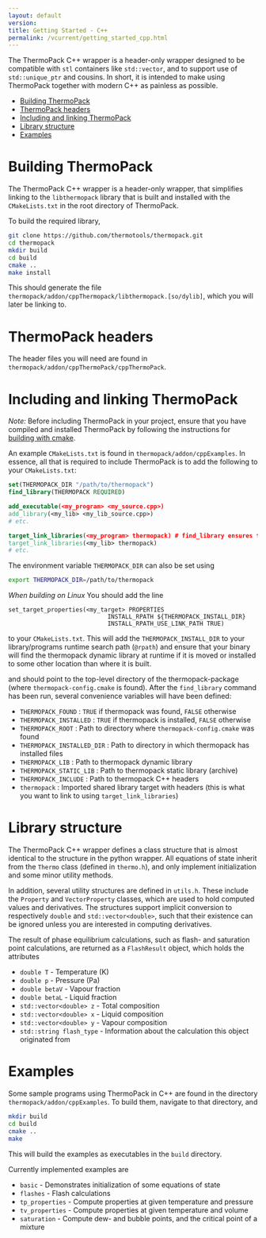 ```yaml
---
layout: default
version: 
title: Getting Started - C++
permalink: /vcurrent/getting_started_cpp.html
---
```


The ThermoPack C++ wrapper is a header-only wrapper designed to be compatible with `stl` containers like `std::vector`, and to support use of `std::unique_ptr` and cousins. In short, it is intended to make using ThermoPack together with modern C++ as painless as possible.

- [Building ThermoPack](#building-thermopack)
- [ThermoPack headers](#thermopack-headers)
- [Including and linking ThermoPack](#including-and-linking-thermopack)
- [Library structure](#library-structure)
- [Examples](#examples)

# Building ThermoPack

The ThermoPack C++ wrapper is a header-only wrapper, that simplifies linking to the `libthermopack` library that is built and installed with the `CMakeLists.txt` in the root directory of ThermoPack.

To build the required library,

```bash
git clone https://github.com/thermotools/thermopack.git
cd thermopack
mkdir build
cd build
cmake ..
make install
```

This should generate the file `thermopack/addon/cppThermopack/libthermopack.[so/dylib]`, which you will later be linking to.

# ThermoPack headers

The header files you will need are found in `thermopack/addon/cppThermoPack/cppThermoPack`. 

# Including and linking ThermoPack

*Note:* Before including ThermoPack in your project, ensure that you have compiled and installed ThermoPack by following the instructions for [building with cmake](source_build.html).

An example `CMakeLists.txt` is found in `thermopack/addon/cppExamples`. In essence, all that is required to include ThermoPack is to add the following to your `CMakeLists.txt`:

```cmake
set(THERMOPACK_DIR "/path/to/thermopack")
find_library(THERMOPACK REQUIRED)

add_executable(<my_program> <my_source.cpp>)
add_library(<my_lib> <my_lib_source.cpp>)
# etc.

target_link_libraries(<my_program> thermopack) # find_library ensures that the exported target "thermopack" is available
target_link_libraries(<my_lib> thermopack)
# etc.
```

The environment variable `THERMOPACK_DIR` can also be set using
```bash
export THERMOPACK_DIR=/path/to/thermopack
```

*When building on Linux* You should add the line
```
set_target_properties(<my_target> PROPERTIES 
                            INSTALL_RPATH ${THERMOPACK_INSTALL_DIR}
                            INSTALL_RPATH_USE_LINK_PATH TRUE)
```
to your `CMakeLists.txt`. This will add the `THERMOPACK_INSTALL_DIR` to your library/programs runtime search path (`@rpath`) and ensure that your binary will find the thermopack dynamic library at runtime if it is moved or installed to some other location than where it is built.

and should point to the top-level directory of the thermopack-package (where `thermopack-config.cmake` is found). After the `find_library` command has been run, several convenience variables will have been defined:
* `THERMOPACK_FOUND` : `TRUE` if thermopack was found, `FALSE` otherwise
* `THERMOPACK_INSTALLED` : `TRUE` if thermopack is installed, `FALSE` otherwise
* `THERMOPACK_ROOT` : Path to directory where `thermopack-config.cmake` was found
* `THERMOPACK_INSTALLED_DIR` : Path to directory in which thermopack has installed files
* `THERMOPACK_LIB` : Path to thermopack dynamic library
* `THERMOPACK_STATIC_LIB` : Path to thermopack static library (archive)
* `THERMOPACK_INCLUDE` : Path to thermopack C++ headers
* `thermopack` : Imported shared library target with headers (this is what you want to link to using `target_link_libraries`)

# Library structure

The ThermoPack C++ wrapper defines a class structure that is almost identical to the structure in the python wrapper. All equations of state inherit from the `Thermo` class (defined in `thermo.h`), and only implement initialization and some minor utility methods.

In addition, several utility structures are defined in `utils.h`. These include the `Property` and `VectorProperty` classes, which are used to hold computed values and derivatives. The structures support implicit conversion to respectively `double` and `std::vector<double>`, such that their existence can be ignored unless you are interested in computing derivatives.

The result of phase equilibrium calculations, such as flash- and saturation point calculations, are returned as a `FlashResult` object, which holds the attributes
* `double T` - Temperature (K)
* `double p` - Pressure (Pa)
* `double betaV` - Vapour fraction
* `double betaL` - Liquid fraction
* `std::vector<double> z` - Total composition
* `std::vector<double> x` - Liquid composition
* `std::vector<double> y` - Vapour composition
* `std::string flash_type` - Information about the calculation this object originated from

# Examples

Some sample programs using ThermoPack in C++ are found in the directory `thermopack/addon/cppExamples`. To build them, navigate to that directory, and

```bash
mkdir build
cd build
cmake ..
make
```

This will build the examples as executables in the `build` directory.

Currently implemented examples are
* `basic` - Demonstrates initialization of some equations of state
* `flashes` - Flash calculations
* `tp_properties` - Compute properties at given temperature and pressure
* `tv_properties` - Compute properties at given temperature and volume
* `saturation` - Compute dew- and bubble points, and the critical point of a mixture